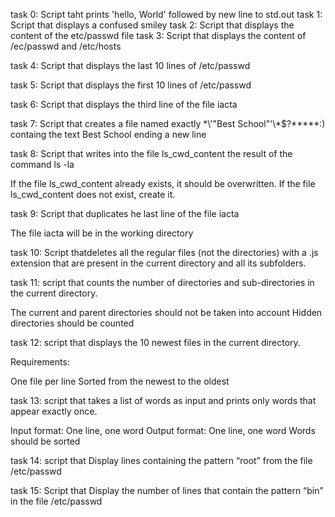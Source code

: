 task 0: Script taht prints 'hello, World' followed by new line to std.out
task 1: Script that displays a confused smiley
task 2: Script that displays the content of the etc/passwd file
task 3: Script that displays the content of /ec/passwd and /etc/hosts

task 4: Script that displays the last 10 lines of /etc/passwd

task 5: Script that displays the first 10 lines of /etc/passwd

task 6: Script that displays the third line of the file iacta

task 7: Script that creates a file named exactly \*\\'"Best School"\'\\*$\?\*\*\*\*\*:) containg the text Best School ending a new line

task 8: Script that writes into the file ls_cwd_content the result of the command ls -la

 If the file ls_cwd_content already exists, it should be overwritten. If the file ls_cwd_content does not exist, create it.

task 9: Script that duplicates he last line of the file iacta

The file iacta will be in the working directory

task 10: Script thatdeletes all the regular files (not the directories) with a .js extension that are present in the current directory and all its subfolders.

task 11: script that counts the number of directories and sub-directories in the current directory.

The current and parent directories should not be taken into account
Hidden directories should be counted

task 12: script that displays the 10 newest files in the current directory.

Requirements:

One file per line
Sorted from the newest to the oldest

task 13: script that takes a list of words as input and prints only words that appear exactly once.

Input format: One line, one word
Output format: One line, one word
Words should be sorted

task 14: script that Display lines containing the pattern “root” from the file /etc/passwd

task 15: Script that Display the number of lines that contain the pattern “bin” in the file /etc/passwd
